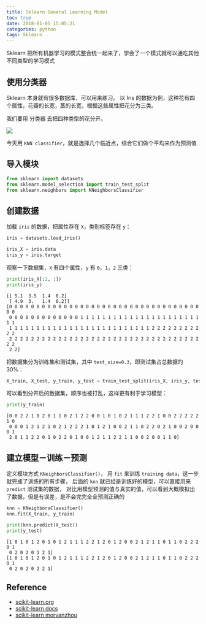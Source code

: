 ```yaml
---
title: Sklearn General Learning Model
toc: true
date: 2018-01-05 15:05:21
categories: python
tags: Sklearn
---
```


Sklearn 把所有机器学习的模式整合统一起来了，学会了一个模式就可以通吃其他不同类型的学习模式

<!-- more -->

## 使用分类器

Sklearn 本身就有很多数据库，可以用来练习。 以 Iris 的数据为例，这种花有四个属性，花瓣的长宽，茎的长宽，根据这些属性把花分为三类。

我们要用 分类器 去把四种类型的花分开。

![][img-1]

今天用 `KNN classifier`，就是选择几个临近点，综合它们做个平均来作为预测值

## 导入模块


```python
from sklearn import datasets
from sklearn.model_selection import train_test_split
from sklearn.neighbors import KNeighborsClassifier
```

## 创建数据

加载 `iris` 的数据，把属性存在 `X`，类别标签存在 `y`：


```python
iris = datasets.load_iris()

iris_X = iris.data
iris_y = iris.target
```

观察一下数据集，`X` 有四个属性，`y` 有 `0`，`1`，`2` 三类：


```python
print(iris_X[:2, :])
print(iris_y)
```

    [[ 5.1  3.5  1.4  0.2]
     [ 4.9  3.   1.4  0.2]]
    [0 0 0 0 0 0 0 0 0 0 0 0 0 0 0 0 0 0 0 0 0 0 0 0 0 0 0 0 0 0 0 0 0 0 0 0 0
     0 0 0 0 0 0 0 0 0 0 0 0 0 1 1 1 1 1 1 1 1 1 1 1 1 1 1 1 1 1 1 1 1 1 1 1 1
     1 1 1 1 1 1 1 1 1 1 1 1 1 1 1 1 1 1 1 1 1 1 1 1 1 1 2 2 2 2 2 2 2 2 2 2 2
     2 2 2 2 2 2 2 2 2 2 2 2 2 2 2 2 2 2 2 2 2 2 2 2 2 2 2 2 2 2 2 2 2 2 2 2 2
     2 2]


把数据集分为训练集和测试集，其中 `test_size=0.3`，即测试集占总数据的 30%：

```python
X_train, X_test, y_train, y_test = train_test_split(iris_X, iris_y, test_size=0.3)
```

可以看到分开后的数据集，顺序也被打乱，这样更有利于学习模型：

```python
print(y_train)
```

    [0 0 2 2 1 0 2 0 1 1 0 2 1 2 2 0 0 1 0 1 0 2 1 1 1 2 2 1 0 0 2 2 2 2 2 1 0
     0 0 0 1 2 1 2 1 0 2 1 2 2 2 1 0 1 2 1 0 0 2 1 1 0 2 2 0 2 1 0 0 2 0 0 0 1
     2 0 1 1 2 2 0 1 0 2 2 0 1 0 0 1 2 1 1 2 2 1 1 0 0 2 0 0 1 1 0]


## 建立模型－训练－预测

定义模块方式 `KNeighborsClassifier()`， 用 `fit` 来训练 `training data`，这一步就完成了训练的所有步骤， 后面的 `knn` 就已经是训练好的模型，可以直接用来 `predict` 测试集的数据， 对比用模型预测的值与真实的值，可以看到大概模拟出了数据，但是有误差，是不会完完全全预测正确的

```python
knn = KNeighborsClassifier()
knn.fit(X_train, y_train)

print(knn.predict(X_test))
print(y_test)
```

    [1 0 1 0 1 2 0 1 0 1 2 1 1 1 2 2 1 2 0 1 2 0 0 2 1 2 1 1 0 1 1 0 2 2 2 0 1
     0 2 0 2 0 1 2 1]
    [1 0 1 0 1 2 0 1 0 1 2 1 1 1 2 2 1 2 0 1 2 0 0 2 1 2 1 1 0 1 1 0 2 2 2 0 1
     0 2 0 2 0 2 2 1]

## Reference

- [scikit-learn.org][1]
- [scikit-learn docs][2]
- [scikit-learn morvanzhou][3]

[1]: http://scikit-learn.org/
[2]: http://scikit-learn.org/stable/tutorial/basic/tutorial.html
[3]: https://morvanzhou.github.io

[img-1]: /images/python/sklearn-2-general-learning-model.png




